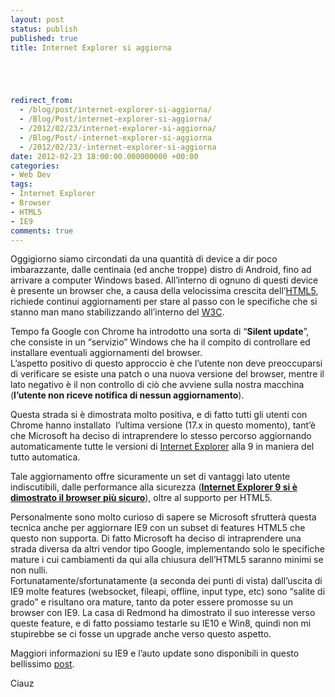 ```yaml
---
layout: post
status: publish
published: true
title: Internet Explorer si aggiorna





redirect_from: 
  - /blog/post/internet-explorer-si-aggiorna/
  - /Blog/Post/internet-explorer-si-aggiorna/
  - /2012/02/23/internet-explorer-si-aggiorna/
  - /Blog/Post/-internet-explorer-si-aggiorna
  - /2012/02/23/-internet-explorer-si-aggiorna
date: 2012-02-23 18:00:00.000000000 +00:00
categories:
- Web Dev
tags:
- Internet Explorer
- Browser
- HTML5
- IE9
comments: true
---
```

<p>Oggigiorno siamo circondati da una quantità di device a dir poco imbarazzante, dalle centinaia (ed anche troppe) distro di Android, fino ad arrivare a computer Windows based. All’interno di ognuno di questi device è presente un browser che, a causa della velocissima crescita dell’<a title="Post su HTML5" href="http://tostring.it/tags/archive/html5" target="_blank">HTML5</a>, richiede continui aggiornamenti per stare al passo con le specifiche che si stanno man mano stabilizzando all’interno del <a title="W3C" href="http://www.w3.org/" rel="nofollow" target="_blank">W3C</a>.</p>  <p>Tempo fa Google con Chrome ha introdotto una sorta di “<strong>Silent update</strong>”, che consiste in un “servizio” Windows che ha il compito di controllare ed installare eventuali aggiornamenti del browser.     <br />L’aspetto positivo di questo approccio è che l’utente non deve preoccuparsi di verificare se esiste una patch o una nuova versione del browser, mentre il lato negativo è il non controllo di ciò che avviene sulla nostra macchina (<strong>l’utente non riceve notifica di nessun aggiornamento</strong>).</p>  <p>Questa strada si è dimostrata molto positiva, e di fatto tutti gli utenti con Chrome hanno installato&#160; l’ultima versione (17.x in questo momento), tant’è che Microsoft ha deciso di intraprendere lo stesso percorso aggiornando automaticamente tutte le versioni di <a title="Internet Explore" href="http://tostring.it/tags/archive/ie9" target="_blank">Internet Explorer</a> alla 9 in maniera del tutto automatica.</p>  <p>Tale aggiornamento offre sicuramente un set di vantaggi lato utente indiscutibili, dalle performance alla sicurezza (<a title="The Nine Reasons Why IE9 is the Best Browser for Business Customers" href="http://windowsteamblog.com/ie/b/ie/archive/2011/03/15/the-nine-reasons-why-ie9-is-the-best-browser-for-business-customers.aspx" rel="nofollow" target="_blank"><strong>Internet Explorer 9 si è dimostrato il browser più sicuro</strong></a>), oltre al supporto per HTML5.</p>  <p>Personalmente sono molto curioso di sapere se Microsoft sfrutterà questa tecnica anche per aggiornare IE9 con un subset di features HTML5 che questo non supporta. Di fatto Microsoft ha deciso di intraprendere una strada diversa da altri vendor tipo Google, implementando solo le specifiche mature i cui cambiamenti da qui alla chiusura dell’HTML5 saranno minimi se non nulli.    <br />Fortunatamente/sfortunatamente (a seconda dei punti di vista) dall’uscita di IE9 molte features (websocket, fileapi, offline, input type, etc) sono “salite di grado” e risultano ora mature, tanto da poter essere promosse su un browser con IE9. La casa di Redmond ha dimostrato il suo interesse verso queste feature, e di fatto possiamo testarle su IE10 e Win8, quindi non mi stupirebbe se ci fosse un upgrade anche verso questo aspetto.</p>  <p>Maggiori informazioni su IE9 e l’auto update sono disponibili in questo bellissimo <a title="Internet Explorer pronto per l&#39;aggiornamento automatico: come e perché?" href="http://quibrowser.it/blog/post/2012/2/21/internet-explorer-pronto-per-laggiornamento-automatico-come-e-perche/" rel="nofollow" target="_blank">post</a>.</p>  <p>Ciauz</p>
